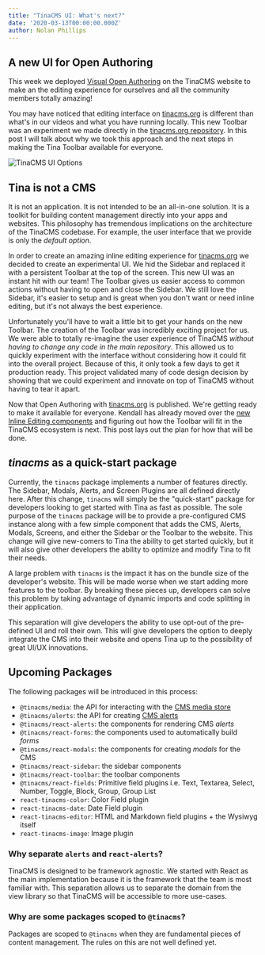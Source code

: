 ```yaml
---
title: "TinaCMS UI: What's next?"
date: '2020-03-13T00:00:00.000Z'
author: Nolan Phillips
---
```


## A new UI for Open Authoring

This week we deployed [Visual Open Authoring](https://tinacms.org/blog/introducing-visual-open-authoring 'Introducing Visual Open Authoring') on the TinaCMS website to make an the editing experience for ourselves and all the community members totally amazing!

You may have noticed that editing interface on [tinacms.org](http://tinacms.org) is different than what's in our videos and what you have running locally. This new Toolbar was an experiment we made directly in the [tinacms.org repository](https://github.com/tinacms/tinacms.org 'Github: tinacms.org'). In this post I will talk about why we took this approach and the next steps in making the Tina Toolbar available for everyone.

![TinaCMS UI Options](https://res.cloudinary.com/forestry-demo/image/upload/v1584111203/TinaCMS/sidebar-toolbar.png)

## Tina is not a CMS

It is not an application. It is not intended to be an all-in-one solution. It is a toolkit for building content management directly into your apps and websites. This philosophy has tremendous implications on the architecture of the TinaCMS codebase. For example, the user interface that we provide is only the _default option_.

In order to create an amazing inline editing experience for [tinacms.org](http://tinacms.org/) we decided to create an experimental UI. We hid the Sidebar and replaced it with a persistent Toolbar at the top of the screen. This new UI was an instant hit with our team! The Toolbar gives us easier access to common actions without having to open and close the Sidebar. We still love the Sidebar, it's easier to setup and is great when you don't want or need inline editing, but it's not always the best experience.

Unfortunately you'll have to wait a little bit to get your hands on the new Toolbar. The creation of the Toolbar was incredibly exciting project for us. We were able to totally re-imagine the user experience of TinaCMS _without having to change any code in the main repository_. This allowed us to quickly experiment with the interface without considering how it could fit into the overall project. Because of this, it only took a few days to get it production ready. This project validated many of code design decision by showing that we could experiment and innovate on top of TinaCMS without having to tear it apart.

Now that Open Authoring with [tinacms.org](http://tinacms.org/) is published. We're getting ready to make it available for everyone. Kendall has already moved over the [new Inline Editing components](https://github.com/tinacms/tinacms/pull/871) and figuring out how the Toolbar will fit in the TinaCMS ecosystem is next. This post lays out the plan for how that will be done.

## _tinacms_ as a quick-start package

Currently, the `tinacms` package implements a number of features directly. The Sidebar, Modals, Alerts, and Screen Plugins are all defined directly here. After this change, `tinacms` will simply be the "quick-start" package for developers looking to get started with Tina as fast as possible. The sole purpose of the `tinacms` package will be to provide a pre-configured CMS instance along with a few simple component that adds the CMS, Alerts, Modals, Screens, and either the Sidebar or the Toolbar to the website. This change will give new-comers to Tina the ability to get started quickly, but it will also give other developers the ability to optimize and modify Tina to fit their needs.

A large problem with `tinacms` is the impact it has on the bundle size of the developer's website. This will be made worse when we start adding more features to the toolbar. By breaking these pieces up, developers can solve this problem by taking advantage of dynamic imports and code splitting in their application.

This separation will give developers the ability to use opt-out of the pre-defined UI and roll their own. This will give developers the option to deeply integrate the CMS into their website and opens Tina up to the possibility of great UI/UX innovations.

## Upcoming Packages

The following packages will be introduced in this process:

- `@tinacms/media`: the API for interacting with the [CMS media store](https://tinacms.org/docs/media)
- `@tinacms/alerts`: the API for creating [CMS alerts](https://tinacms.org/docs/cms/alerts)
- `@tinacms/react-alerts`: the components for rendering CMS _alerts_
- `@tinacms/react-forms`: the components used to automatically build _forms_
- `@tinacms/react-modals`: the components for creating _modals_ for the CMS
- `@tinacms/react-sidebar`: the sidebar components
- `@tinacms/react-toolbar`: the toolbar components
- `@tinacms/react-fields`: Primitive field plugins i.e. Text, Textarea, Select, Number, Toggle, Block, Group, Group List
- `react-tinacms-color`: Color Field plugin
- `react-tinacms-date`: Date Field plugin
- `react-tinacms-editor`: HTML and Markdown field plugins + the Wysiwyg itself
- `react-tinacms-image`: Image plugin

### Why separate `alerts` and `react-alerts`?

TinaCMS is designed to be framework agnostic. We started with React as the main implementation because it is the framework that the team is most familiar with. This separation allows us to separate the domain from the view library so that TinaCMS will be accessible to more use-cases.

### Why are some packages scoped to `@tinacms`?

Packages are scoped to `@tinacms` when they are fundamental pieces of content management. The rules on this are not well defined yet.
